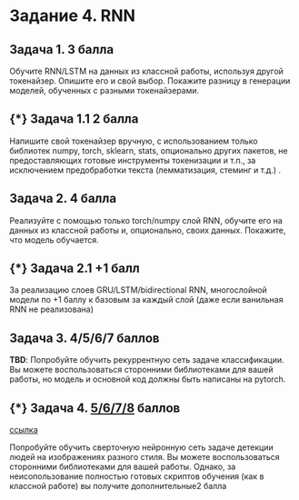 # Задание 4. RNN
## Задача 1. 3 балла
Обучите RNN/LSTM на данных из классной работы, используя другой токенайзер. Опишите его и свой выбор. Покажите разницу в генерации моделей, обученных с разными токенайзерами.
## {*} Задача 1.1 2 балла
Напишите свой токенайзер вручную, с использованием только библиотек numpy, torch, sklearn, stats, опционально других пакетов, не предоставляющих готовые инструменты токенизации и т.п., за исключением предобработки текста (лемматизация, стеминг и т.д.) . 

## Задача 2. 4 балла
Реализуйте с помощью только torch/numpy слой RNN, обучите его на данных из классной работы и, опционально, своих данных. Покажите, что модель обучается. 
## {*} Задача 2.1 +1 балл
За реализацию слоев GRU/LSTM/bidirectional RNN, многослойной модели по +1 баллу к базовым за каждый слой (даже если ванильная RNN не реализована)

## Задача 3. 4/5/6/7 баллов
**TBD**: 
Попробуйте обучить рекуррентную сеть задаче классификации. Вы можете воспользоваться сторонними библиотеками для вашей работы, 
но модель и основной код должны быть написаны на pytorch. 

##  {*} Задача 4. [5/6/7/8](https://github.com/jerempir/spbu_deep_learning) баллов
[ссылка](https://www.kaggle.com/t/b2ef08dc3ddf44f981e2ad186c6c508d)

Попробуйте обучить сверточную нейронную сеть задаче детекции людей на изображениях разного стиля. Вы можете воспользоваться сторонними библиотеками для вашей работы. Однако, за неисопользование полностью готовых скриптов обучения (как в классной работе) вы получите дополнительные2 балла
